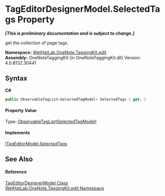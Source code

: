 # TagEditorDesignerModel.SelectedTags Property 
 _**\[This is preliminary documentation and is subject to change.\]**_

get the collection of page tags.

**Namespace:**&nbsp;<a href="60ca3730-00cd-fce3-4009-523f3952fd9e.md">WetHatLab.OneNote.TaggingKit.edit</a><br />**Assembly:**&nbsp;OneNoteTaggingKit (in OneNoteTaggingKit.dll) Version: 4.0.8132.30441

## Syntax

**C#**<br />
``` C#
public ObservableTagList<SelectedTagModel> SelectedTags { get; }
```


#### Property Value
Type: <a href="059ed89c-302a-e9b3-5d21-aac50b75032b.md">ObservableTagList</a>(<a href="85c9b9b9-bb23-33cf-cd55-93e9d288ea45.md">SelectedTagModel</a>)

#### Implements
<a href="a7173967-7f8f-8b1a-e376-dbec472eeb81.md">ITagEditorModel.SelectedTags</a><br />

## See Also


#### Reference
<a href="4f801abf-0a46-9031-8b58-a589753352e3.md">TagEditorDesignerModel Class</a><br /><a href="60ca3730-00cd-fce3-4009-523f3952fd9e.md">WetHatLab.OneNote.TaggingKit.edit Namespace</a><br />